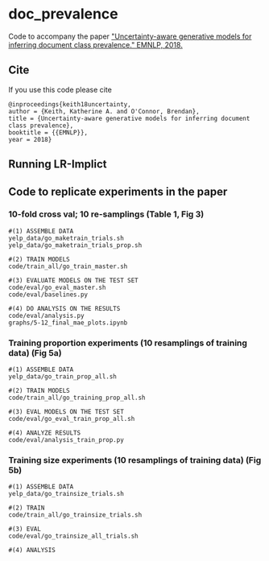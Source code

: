 # doc_prevalence
Code to accompany the paper ["Uncertainty-aware generative models for inferring document class prevalence." EMNLP, 2018.](http://slanglab.cs.umass.edu/doc_prevalence/)

## Cite 
If you use this code please cite 
```
@inproceedings{keith18uncertainty,
author = {Keith, Katherine A. and O'Connor, Brendan}, 
title = {Uncertainty-aware generative models for inferring document class prevalence},
booktitle = {{EMNLP}},
year = 2018}
```

## Running LR-Implict 

## Code to replicate experiments in the paper 

### 10-fold cross val; 10 re-samplings (Table 1, Fig 3) 
```
#(1) ASSEMBLE DATA 
yelp_data/go_maketrain_trials.sh
yelp_data/go_maketrain_trials_prop.sh

#(2) TRAIN MODELS 
code/train_all/go_train_master.sh

#(3) EVALUATE MODELS ON THE TEST SET
code/eval/go_eval_master.sh 
code/eval/baselines.py 

#(4) DO ANALYSIS ON THE RESULTS 
code/eval/analysis.py  
graphs/5-12_final_mae_plots.ipynb

```


### Training proportion experiments (10 resamplings of training data) (Fig 5a)
```
#(1) ASSEMBLE DATA 
yelp_data/go_train_prop_all.sh

#(2) TRAIN MODELS 
code/train_all/go_training_prop_all.sh

#(3) EVAL MODELS ON THE TEST SET 
code/eval/go_eval_train_prop_all.sh

#(4) ANALYZE RESULTS
code/eval/analysis_train_prop.py

```


### Training size experiments (10 resamplings of training data) (Fig 5b)
```
#(1) ASSEMBLE DATA 
yelp_data/go_trainsize_trials.sh

#(2) TRAIN
code/train_all/go_trainsize_trials.sh

#(3) EVAL
code/eval/go_trainsize_all_trials.sh

#(4) ANALYSIS 
```
